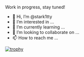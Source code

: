 Work in progress, stay tuned!

- 👋 Hi, I’m @stark1tty
- 👀 I’m interested in ...
- 🌱 I’m currently learning ...
- 💞️ I’m looking to collaborate on ...
- 📫 How to reach me ...

[![trophy](https://github-profile-trophy.vercel.app/?username=stark1tty)](https://github.com/stark1tty)

<!---
stark1tty/stark1tty is a ✨ special ✨ repository because its `README.md` (this file) appears on your GitHub profile.
You can click the Preview link to take a look at your changes.
--->
